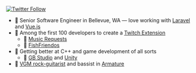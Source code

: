 <p>
  <a href="https://twitter.com/Colbydude" target="_blank">
    <img alt="Twitter Follow" src="https://img.shields.io/twitter/follow/Colbydude?style=for-the-badge&logo=twitter&labelColor=1e2835&color=e54c72">
  </a>
</p>

- 🔭 Senior Software Engineer in Bellevue, WA &mdash; love working with [Laravel](https://laravel.com) and [Vue.js](https://vuejs.org/)
- 🚀 Among the first 100 developers to create a [Twitch Extension](https://www.twitch.tv/p/extensions/)
  - 🎤 [Music Requests](https://dashboard.twitch.tv/extensions/yvi77da9edbnjuffpghz4uluzf021g)
  - 🐠 [FishFriendos](https://dashboard.twitch.tv/extensions/uqbw5s35wg1ztqw1kmrf37swiwxmyi)
- 🌱 Getting better at C++ and game development of all sorts
  - 👀 [GB Studio](https://www.gbstudio.dev/) and [Unity](https://unity.com/)
- 🎸 [VGM rock-guitarist](https://colbydude.com/music) and bassist in [Armature](https://armature.band)
